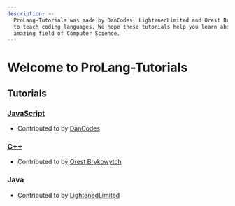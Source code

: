 ```yaml
---
description: >-
  ProLang-Tutorials was made by DanCodes, LightenedLimited and Orest Brykowytch
  to teach coding languages. We hope these tutorials help you learn about the
  amazing field of Computer Science.
---
```


# Welcome to ProLang-Tutorials

## Tutorials

### [JavaScript](javascript/)

* Contributed to by [DanCodes](https://dancodes.online)

### [C++](cpp/)

* Contributed to by [Orest Brykowytch](https://orestbrykowytch.github.io)

### Java

* Contributed to by [LightenedLimited](https://github.com/LightenedLimited)

